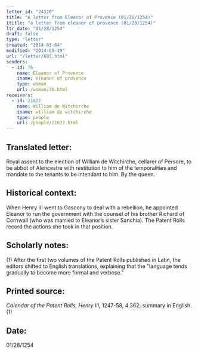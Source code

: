 ```yaml
---
letter_id: "24310"
title: "A letter from Eleanor of Provence (01/28/1254)"
ititle: "a letter from eleanor of provence (01/28/1254)"
ltr_date: "01/28/1254"
draft: false
type: "letter"
created: "2014-03-04"
modified: "2014-09-19"
url: "/letter/603.html"
senders:
  - id: 76
    name: Eleanor of Provence
    iname: eleanor of provence
    type: woman
    url: /woman/76.html
receivers:
  - id: 21622
    name: William de Witchirche
    iname: william de witchirche
    type: people
    url: /people/21622.html
---
```

<h2> Translated letter:</h2>Royal assent to the election of William de Witchirche, cellarer of Persore, to be abbot of Alencestre with restitution to him of the temporalities and mandate to the tenants to be intendant to him.
By the queen.
<h2 class="mt-4"> Historical context:</h2>When Henry III went to Gascony to deal with a rebellion, he appointed Eleanor to run the government with the counsel of his brother Richard of Cornwall (who was married to Eleanor’s sister Sanchia). The Patent Rolls record the actions she took in that position.
<h2 class="mt-4"> Scholarly notes:</h2>(1) After the first two volumes of the Patent Rolls published in Latin, the editors shifted to English translations, explaining that the "language tends gradually to become more formal and verbose."
<h2 class="mt-4"> Printed source:</h2><p><em>Calendar of the Patent Rolls, Henry III,</em> 1247-58, 4.362; summary in English.(1)</p><h2 class="mt-4"> Date:</h2>01/28/1254